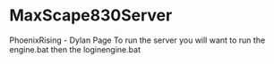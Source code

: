 # MaxScape830Server
PhoenixRising - Dylan Page
To run the server you will want to run the engine.bat then the loginengine.bat
